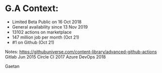 <!-- .slide: -->

# G.A Context:

* Limited Beta Public on 16 Oct 2018
* General availability since 13 Nov 2019
* 13102 actions on marketplace
* 147 million job per month (Oct 21)
* #1 on Github (Oct 21)

Notes:
https://githubuniverse.com/content-library/advanced-github-actions
Gitlab Jun 2015
Circle CI 2017
Azure DevOps 2018

Gaetan